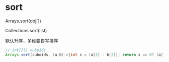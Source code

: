 # sort

Arrays.sort(obj[])

Collections.sort(list)

默认升序，多维要自写排序
```Java
// int[][] cuboids
Arrays.sort(cuboids, (a,b)->{int s = (a[2] - b[2]); return s == 0? (a[1] - b[1] == 0? a[0] - b [0] : a[1] - b[1]): s;});
```